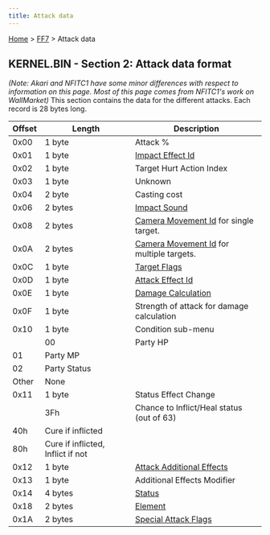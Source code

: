 ```yaml
---
title: Attack data
---
```


[Home](../Main%20Page.md) > [FF7](../FF7.md) > Attack data

## KERNEL.BIN - Section 2: Attack data format

*(Note: Akari and NFITC1 have some minor differences with respect to
information on this page. Most of this page comes from NFITC1's work on
WallMarket)* This section contains the data for the different attacks.
Each record is 28 bytes long.

| Offset | Length                            | Description                                  |
|--------|-----------------------------------|----------------------------------------------|
| 0x00   | 1 byte                            | Attack %                                     |
| 0x01   | 1 byte                            | [Impact Effect Id][]                         |
| 0x02   | 1 byte                            | Target Hurt Action Index                     |
| 0x03   | 1 byte                            | Unknown                                      |
| 0x04   | 2 byte                            | Casting cost                                 |
| 0x06   | 2 bytes                           | [Impact Sound][]                             |
| 0x08   | 2 bytes                           | [Camera Movement Id][] for single target.    |
| 0x0A   | 2 bytes                           | [Camera Movement Id][] for multiple targets. |
| 0x0C   | 1 byte                            | [Target Flags][]                             |
| 0x0D   | 1 byte                            | [Attack Effect Id][]                         |
| 0x0E   | 1 byte                            | [Damage Calculation][]                       |
| 0x0F   | 1 byte                            | Strength of attack for damage calculation    |
| 0x10   | 1 byte                            | Condition sub-menu                           |
|        | 00                                | Party HP                                     |
| 01     | Party MP                          |                                              |
| 02     | Party Status                      |                                              |
| Other  | None                              |                                              |
| 0x11   | 1 byte                            | Status Effect Change                         |
|        | 3Fh                               | Chance to Inflict/Heal status (out of 63)    |
| 40h    | Cure if inflicted                 |                                              |
| 80h    | Cure if inflicted, Inflict if not |                                              |
| 0x12   | 1 byte                            | [Attack Additional Effects][]                |
| 0x13   | 1 byte                            | Additional Effects Modifier                  |
| 0x14   | 4 bytes                           | [Status][]                                   |
| 0x18   | 2 bytes                           | [Element][]                                  |
| 0x1A   | 2 bytes                           | [Special Attack Flags][]                     |

  [Impact Effect Id]: Battle/Impact%20Effect%20Id%20List.md "wikilink"
  [Impact Sound]: Battle/Sound%20Effect%20Id%20List.md "wikilink"
  [Camera Movement Id]: Battle/Camera%20Movement%20Id%20List?redlink=1.md
    "wikilink"
  [Target Flags]: Battle/Targeting%20Data.md "wikilink"
  [Attack Effect Id]: Battle/Attack%20Effect%20Id%20List.md "wikilink"
  [Damage Calculation]: Battle/Damage%20Calculation.md "wikilink"
  [Attack Additional Effects]: Battle/Attack%20Special%20Effects.md
    "wikilink"
  [Status]: Battle/Status%20Effects.md "wikilink"
  [Element]: Battle/Elemental%20Data.md "wikilink"
  [Special Attack Flags]: Battle/Special%20Attack%20Flags.md "wikilink"
